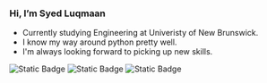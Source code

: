 ### Hi, I’m Syed Luqmaan

- Currently studying Engineering at Univeristy of New Brunswick. <br />
- I know my way around python pretty well. <br />
- I'm always looking forward to picking up new skills. <br />

![Static Badge](https://img.shields.io/badge/Python-F1F2EE?style=for-the-badge) 
![Static Badge](https://img.shields.io/badge/Pandas-F1F2EE?style=for-the-badge)
![Static Badge](https://img.shields.io/badge/MatPlotLib-F1F2EE?style=for-the-badge)

